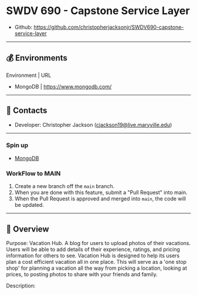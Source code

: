 # SWDV 690 - Capstone Service Layer

- Github: https://github.com/christopherjacksonjr/SWDV690-capstone-service-layer

---
## :moneybag: Environments

Environment | URL
- MongoDB | https://www.mongodb.com/

---
## :briefcase: Contacts

- Developer: Christopher Jackson (cjackson19@live.maryville.edu)

---

### Spin up

* [MongoDB](https://www.mongodb.com/)

### WorkFlow to MAIN

1. Create a new branch off the `main` branch.
1. When you are done with this feature, submit a "Pull Request" into main.
1. When the Pull Request is approved and merged into `main`, the code will be updated.

---

## :bento: Overview

Purpose: Vacation Hub. A blog for users to upload photos of their vacations. Users will be able to add details of their experience, ratings, and pricing information for others to see. Vacation Hub is designed to help its users plan a cost efficient vacation all in one place. This will serve as a 'one stop shop' for planning a vacation all the way from picking a location, looking at prices, to posting photos to share with your friends and family.

Description: 